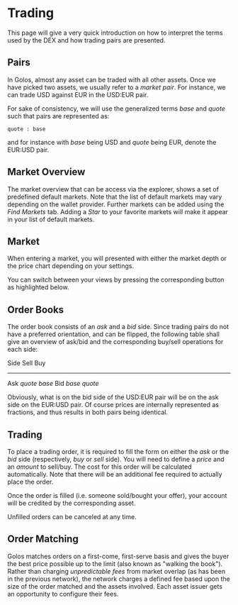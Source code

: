 Trading
=======

This page will give a very quick introduction on how to interpret the
terms used by the DEX and how trading pairs are presented.

Pairs
-----

In Golos, almost any asset can be traded with all other assets. Once
we have picked two assets, we usually refer to a *market pair*. For
instance, we can trade USD against EUR in the USD:EUR pair.

For sake of consistency, we will use the generalized terms *base* and
*quote* such that pairs are represented as:

    quote : base

and for instance with *base* being USD and *quote* being EUR, denote the
EUR:USD pair.

Market Overview
---------------

The market overview that can be access via the explorer, shows a set of
predefined default markets. Note that the list of default markets may
vary depending on the wallet provider. Further markets can be added
using the *Find Markets* tab. Adding a *Star* to your favorite markets
will make it appear in your list of default markets.

Market
------

When entering a market, you will presented with either the market depth or the price chart depending on your settings.

You can switch between your views by pressing the corresponding button
as highlighted below.

Order Books
-----------

The order book consists of an *ask* and a *bid* side. Since trading
pairs do not have a preferred orientation, and can be flipped, the
following table shall give an overview of ask/bid and the corresponding
buy/sell operations for each side:

  Side          Sell       Buy
  ------------- ---------- ----------
  Ask           *quote*    *base*
  Bid           *base*     *quote*

Obviously, what is on the bid side of the USD:EUR pair will be on the
ask side on the EUR:USD pair. Of course prices are internally
represented as fractions, and thus results in both pairs being
identical.

Trading
-------

To place a trading order, it is required to fill the form on either the
*ask* or the *bid* side (respectively, *buy* or *sell* side). You will
need to define a *price* and an *amount* to sell/buy. The cost for this
order will be calculated automatically. Note that there will be an
additional fee required to actually place the order.

Once the order is filled (i.e. someone sold/bought your offer), your
account will be credited by the corresponding asset.

Unfilled orders can be canceled at any time.

Order Matching
--------------

Golos matches orders on a first-come, first-serve basis and
gives the buyer the best price possible up to the limit (also known as
"walking the book"). Rather than charging *unpredictable fees* from
market overlap (as has been in the previous network), the network
charges a defined fee based upon the size of the order matched and the
assets involved. Each asset issuer gets an opportunity to configure
their fees.